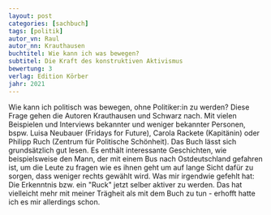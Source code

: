```yaml
---
layout: post
categories: [sachbuch]
tags: [politik]
autor_vn: Raul
autor_nn: Krauthausen
buchtitel: Wie kann ich was bewegen?
subtitel: Die Kraft des konstruktiven Aktivismus
bewertung: 3
verlag: Edition Körber
jahr: 2021
---
```


Wie kann ich politisch was bewegen, ohne Politiker:in zu werden? Diese Frage gehen die Autoren Krauthausen und Schwarz nach. Mit vielen Beispielen und Interviews bekannter und weniger bekannter Personen, bspw. Luisa Neubauer (Fridays for Future), Carola Rackete (Kapitänin) oder Philipp Ruch (Zentrum für Politische Schönheit).
Das Buch lässt sich grundsätzlich gut lesen. Es enthält interessante Geschichten, wie beispielsweise den Mann, der mit einem Bus nach Ostdeutschland gefahren ist, um die Leute zu fragen wie es ihnen geht um auf lange Sicht dafür zu sorgen, dass weniger rechts gewählt wird. Was mir irgendwie gefehlt hat: Die Erkenntnis bzw. ein "Ruck" jetzt selber aktiver zu werden. Das hat vielleicht mehr mit meiner Trägheit als mit dem Buch zu tun - erhofft hatte ich es mir allerdings schon.